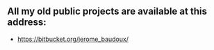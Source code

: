 All my old public projects are available at this address: 
--------------
- https://bitbucket.org/jerome_baudoux/
